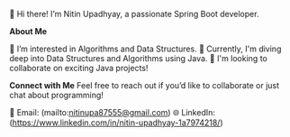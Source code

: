 👋 Hi there! I’m Nitin Upadhyay, a passionate Spring Boot developer.

**About Me**

👀 I’m interested in Algorithms and Data Structures.
🌱 Currently, I'm diving deep into Data Structures and Algorithms using Java.
💞️ I'm looking to collaborate on exciting Java projects!

**Connect with Me**
Feel free to reach out if you’d like to collaborate or just chat about programming!

📧 Email: (mailto:nitinupa87555@gmail.com)
🌐 LinkedIn: (https://www.linkedin.com/in/nitin-upadhyay-1a7974218/)
<!--- This is a ✨ special ✨ repository because its `README.md` (this file) appears on my GitHub profile. You can click the Preview link to take a look at your changes. --->
